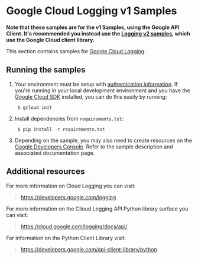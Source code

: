 # Google Cloud Logging v1 Samples

**Note that these samples are for the v1 Samples, using the Google API Client. 
 It's recommended you instead use the [Logging v2 samples](https://github.com/GoogleCloudPlatform/python-docs-samples/tree/master/logging/api), which use the Google 
 Cloud client library.**

This section contains samples for [Google Cloud Logging](https://cloud.google.com/logging).

## Running the samples

1. Your environment must be setup with [authentication
information](https://developers.google.com/identity/protocols/application-default-credentials#howtheywork). If you're running in your local development environment and you have the [Google Cloud SDK](https://cloud.google.com/sdk/) installed, you can do this easily by running:

        $ gcloud init

2. Install dependencies from `requirements.txt`:

        $ pip install -r requirements.txt

3. Depending on the sample, you may also need to create resources on the [Google Developers Console](https://console.developers.google.com). Refer to the sample description and associated documentation page.

## Additional resources

For more information on Cloud Logging you can visit:

> https://developers.google.com/logging

For more information on the Clloud Logging API Python library surface you
can visit:

> https://cloud.google.com/logging/docs/api/

For information on the Python Client Library visit:

> https://developers.google.com/api-client-library/python
